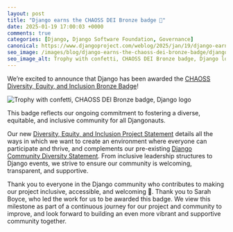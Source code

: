 ```yaml
---
layout: post
title: "Django earns the CHAOSS DEI Bronze badge 🫶"
date: 2025-01-19 17:00:03 +0000
comments: true
categories: [Django, Django Software Foundation, Governance]
canonical: https://www.djangoproject.com/weblog/2025/jan/19/django-earns-the-chaoss-dei-bronze-badge/
seo_image: /images/blog/django-earns-the-chaoss-dei-bronze-badge/django-chaoss-graphics.webp
seo_image_alt: Trophy with confetti, CHAOSS DEI Bronze badge, Django logo
---
```


We’re excited to announce that Django has been awarded the [CHAOSS Diversity, Equity, and Inclusion Bronze Badge](https://badging.chaoss.community/project-badging/dei-badge)!

<!-- more -->

![Trophy with confetti, CHAOSS DEI Bronze badge, Django logo](/images/blog/django-earns-the-chaoss-dei-bronze-badge/django-chaoss-graphics.webp)

This badge reflects our ongoing commitment to fostering a diverse, equitable, and inclusive community for all Djangonauts.

Our new [Diversity, Equity, and Inclusion Project Statement](https://github.com/django/.github/blob/main/DEI.md) details all the ways in which we want to create an environment where everyone can participate and thrive, and complements our pre-existing [Django Community Diversity Statement](https://www.djangoproject.com/diversity/). From inclusive leadership structures to Django events, we strive to ensure our community is welcoming, transparent, and supportive.

Thank you to everyone in the Django community who contributes to making our project inclusive, accessible, and welcoming 🫶. Thank you to Sarah Boyce, who led the work for us to be awarded this badge. We view this milestone as part of a continuous journey for our project and community to improve, and look forward to building an even more vibrant and supportive community together.
